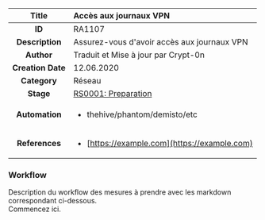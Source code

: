 | Title                       | Accès aux journaux VPN         |
|:---------------------------:|:--------------------|
| **ID**                      | RA1107            |
| **Description**             | Assurez-vous d'avoir accès aux journaux VPN   |
| **Author**                  | Traduit et Mise à jour par Crypt-0n       |
| **Creation Date**           | 12.06.2020 |
| **Category**                | Réseau      |
| **Stage**                   |[RS0001: Preparation](../Response_Stages/RS0001.md)| 
| **Automation** |<ul><li>thehive/phantom/demisto/etc</li></ul>|
| **References** |<ul><li>[https://example.com](https://example.com)</li></ul>|

### Workflow

Description du workflow des mesures à prendre avec les markdown correspondant ci-dessous.  
Commencez ici.  
